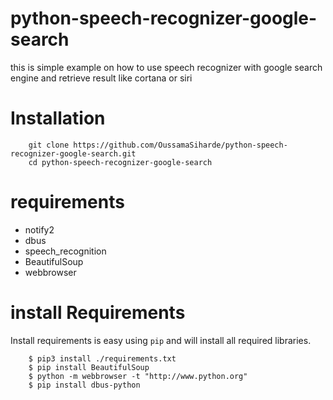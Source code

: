 # python-speech-recognizer-google-search
this is simple example on how to use speech recognizer with google search engine and retrieve result like cortana or siri 

Installation
============
```
    git clone https://github.com/OussamaSiharde/python-speech-recognizer-google-search.git
    cd python-speech-recognizer-google-search
```

requirements
============

- notify2
- dbus
- speech_recognition
- BeautifulSoup
- webbrowser

install Requirements  
=====================

Install requirements is easy using ``pip`` and will install all required libraries.
```
    $ pip3 install ./requirements.txt
    $ pip install BeautifulSoup
    $ python -m webbrowser -t "http://www.python.org"
    $ pip install dbus-python

```    




   
